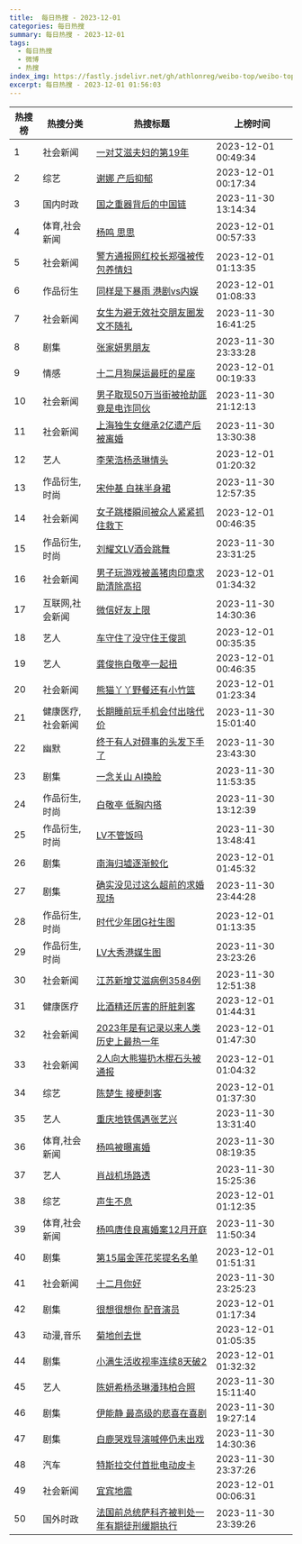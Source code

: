 ```yaml
---
title:  每日热搜 - 2023-12-01
categories: 每日热搜
summary: 每日热搜 - 2023-12-01
tags:
  - 每日热搜
  - 微博
  - 热搜
index_img: https://fastly.jsdelivr.net/gh/athlonreg/weibo-top/weibo-top.jpeg
excerpt: 每日热搜 - 2023-12-01 01:56:03
---
```


| 热搜榜 | 热搜分类 | 热搜标题 | 上榜时间 |
| --- | --- | --- | --- |
| 1 | 社会新闻 | [一对艾滋夫妇的第19年](https://s.weibo.com/weibo%3Fq%3D%2523%E4%B8%80%E5%AF%B9%E8%89%BE%E6%BB%8B%E5%A4%AB%E5%A6%87%E7%9A%84%E7%AC%AC19%E5%B9%B4%2523) | 2023-12-01 00:49:34 | 
| 2 | 综艺 | [谢娜 产后抑郁](https://s.weibo.com/weibo%3Fq%3D%2523%E8%B0%A2%E5%A8%9C%20%E4%BA%A7%E5%90%8E%E6%8A%91%E9%83%81%2523) | 2023-12-01 00:17:34 | 
| 3 | 国内时政 | [国之重器背后的中国链](https://s.weibo.com/weibo%3Fq%3D%2523%E5%9B%BD%E4%B9%8B%E9%87%8D%E5%99%A8%E8%83%8C%E5%90%8E%E7%9A%84%E4%B8%AD%E5%9B%BD%E9%93%BE%2523) | 2023-11-30 13:14:34 | 
| 4 | 体育,社会新闻 | [杨鸣 思思](https://s.weibo.com/weibo%3Fq%3D%2523%E6%9D%A8%E9%B8%A3%20%E6%80%9D%E6%80%9D%2523) | 2023-12-01 00:57:33 | 
| 5 | 社会新闻 | [警方通报网红校长郑强被传包养情妇](https://s.weibo.com/weibo%3Fq%3D%2523%E8%AD%A6%E6%96%B9%E9%80%9A%E6%8A%A5%E7%BD%91%E7%BA%A2%E6%A0%A1%E9%95%BF%E9%83%91%E5%BC%BA%E8%A2%AB%E4%BC%A0%E5%8C%85%E5%85%BB%E6%83%85%E5%A6%87%2523) | 2023-12-01 01:13:35 | 
| 6 | 作品衍生 | [同样是下暴雨 港剧vs内娱](https://s.weibo.com/weibo%3Fq%3D%2523%E5%90%8C%E6%A0%B7%E6%98%AF%E4%B8%8B%E6%9A%B4%E9%9B%A8%20%E6%B8%AF%E5%89%A7vs%E5%86%85%E5%A8%B1%2523) | 2023-12-01 01:08:33 | 
| 7 | 社会新闻 | [女生为避无效社交朋友圈发文不随礼](https://s.weibo.com/weibo%3Fq%3D%2523%E5%A5%B3%E7%94%9F%E4%B8%BA%E9%81%BF%E6%97%A0%E6%95%88%E7%A4%BE%E4%BA%A4%E6%9C%8B%E5%8F%8B%E5%9C%88%E5%8F%91%E6%96%87%E4%B8%8D%E9%9A%8F%E7%A4%BC%2523) | 2023-11-30 16:41:25 | 
| 8 | 剧集 | [张家妍男朋友](https://s.weibo.com/weibo%3Fq%3D%2523%E5%BC%A0%E5%AE%B6%E5%A6%8D%E7%94%B7%E6%9C%8B%E5%8F%8B%2523) | 2023-11-30 23:33:28 | 
| 9 | 情感 | [十二月狗屎运最旺的星座](https://s.weibo.com/weibo%3Fq%3D%2523%E5%8D%81%E4%BA%8C%E6%9C%88%E7%8B%97%E5%B1%8E%E8%BF%90%E6%9C%80%E6%97%BA%E7%9A%84%E6%98%9F%E5%BA%A7%2523) | 2023-12-01 00:19:33 | 
| 10 | 社会新闻 | [男子取现50万当街被抢劫匪竟是电诈同伙](https://s.weibo.com/weibo%3Fq%3D%2523%E7%94%B7%E5%AD%90%E5%8F%96%E7%8E%B050%E4%B8%87%E5%BD%93%E8%A1%97%E8%A2%AB%E6%8A%A2%E5%8A%AB%E5%8C%AA%E7%AB%9F%E6%98%AF%E7%94%B5%E8%AF%88%E5%90%8C%E4%BC%99%2523) | 2023-11-30 21:12:13 | 
| 11 | 社会新闻 | [上海独生女继承2亿遗产后被离婚](https://s.weibo.com/weibo%3Fq%3D%2523%E4%B8%8A%E6%B5%B7%E7%8B%AC%E7%94%9F%E5%A5%B3%E7%BB%A7%E6%89%BF2%E4%BA%BF%E9%81%97%E4%BA%A7%E5%90%8E%E8%A2%AB%E7%A6%BB%E5%A9%9A%2523) | 2023-11-30 13:30:38 | 
| 12 | 艺人 | [李荣浩杨丞琳情头](https://s.weibo.com/weibo%3Fq%3D%2523%E6%9D%8E%E8%8D%A3%E6%B5%A9%E6%9D%A8%E4%B8%9E%E7%90%B3%E6%83%85%E5%A4%B4%2523) | 2023-12-01 01:20:32 | 
| 13 | 作品衍生,时尚 | [宋仲基 白袜半身裙](https://s.weibo.com/weibo%3Fq%3D%2523%E5%AE%8B%E4%BB%B2%E5%9F%BA%20%E7%99%BD%E8%A2%9C%E5%8D%8A%E8%BA%AB%E8%A3%99%2523) | 2023-11-30 12:57:35 | 
| 14 | 社会新闻 | [女子跳楼瞬间被众人紧紧抓住救下](https://s.weibo.com/weibo%3Fq%3D%2523%E5%A5%B3%E5%AD%90%E8%B7%B3%E6%A5%BC%E7%9E%AC%E9%97%B4%E8%A2%AB%E4%BC%97%E4%BA%BA%E7%B4%A7%E7%B4%A7%E6%8A%93%E4%BD%8F%E6%95%91%E4%B8%8B%2523) | 2023-12-01 00:46:35 | 
| 15 | 作品衍生,时尚 | [刘耀文LV酒会跳舞](https://s.weibo.com/weibo%3Fq%3D%2523%E5%88%98%E8%80%80%E6%96%87LV%E9%85%92%E4%BC%9A%E8%B7%B3%E8%88%9E%2523) | 2023-11-30 23:31:25 | 
| 16 | 社会新闻 | [男子玩游戏被盖猪肉印章求助清除高招](https://s.weibo.com/weibo%3Fq%3D%2523%E7%94%B7%E5%AD%90%E7%8E%A9%E6%B8%B8%E6%88%8F%E8%A2%AB%E7%9B%96%E7%8C%AA%E8%82%89%E5%8D%B0%E7%AB%A0%E6%B1%82%E5%8A%A9%E6%B8%85%E9%99%A4%E9%AB%98%E6%8B%9B%2523) | 2023-12-01 01:34:32 | 
| 17 | 互联网,社会新闻 | [微信好友上限](https://s.weibo.com/weibo%3Fq%3D%2523%E5%BE%AE%E4%BF%A1%E5%A5%BD%E5%8F%8B%E4%B8%8A%E9%99%90%2523) | 2023-11-30 14:30:36 | 
| 18 | 艺人 | [车守住了没守住王俊凯](https://s.weibo.com/weibo%3Fq%3D%2523%E8%BD%A6%E5%AE%88%E4%BD%8F%E4%BA%86%E6%B2%A1%E5%AE%88%E4%BD%8F%E7%8E%8B%E4%BF%8A%E5%87%AF%2523) | 2023-12-01 00:35:35 | 
| 19 | 艺人 | [龚俊拖白敬亭一起扭](https://s.weibo.com/weibo%3Fq%3D%2523%E9%BE%9A%E4%BF%8A%E6%8B%96%E7%99%BD%E6%95%AC%E4%BA%AD%E4%B8%80%E8%B5%B7%E6%89%AD%2523) | 2023-12-01 00:46:35 | 
| 20 | 社会新闻 | [熊猫丫丫野餐还有小竹篮](https://s.weibo.com/weibo%3Fq%3D%2523%E7%86%8A%E7%8C%AB%E4%B8%AB%E4%B8%AB%E9%87%8E%E9%A4%90%E8%BF%98%E6%9C%89%E5%B0%8F%E7%AB%B9%E7%AF%AE%2523) | 2023-12-01 01:23:34 | 
| 21 | 健康医疗,社会新闻 | [长期睡前玩手机会付出啥代价](https://s.weibo.com/weibo%3Fq%3D%2523%E9%95%BF%E6%9C%9F%E7%9D%A1%E5%89%8D%E7%8E%A9%E6%89%8B%E6%9C%BA%E4%BC%9A%E4%BB%98%E5%87%BA%E5%95%A5%E4%BB%A3%E4%BB%B7%2523) | 2023-11-30 15:01:40 | 
| 22 | 幽默 | [终于有人对碍事的头发下手了](https://s.weibo.com/weibo%3Fq%3D%2523%E7%BB%88%E4%BA%8E%E6%9C%89%E4%BA%BA%E5%AF%B9%E7%A2%8D%E4%BA%8B%E7%9A%84%E5%A4%B4%E5%8F%91%E4%B8%8B%E6%89%8B%E4%BA%86%2523) | 2023-11-30 23:43:30 | 
| 23 | 剧集 | [一念关山 AI换脸](https://s.weibo.com/weibo%3Fq%3D%2523%E4%B8%80%E5%BF%B5%E5%85%B3%E5%B1%B1%20AI%E6%8D%A2%E8%84%B8%2523) | 2023-11-30 11:53:35 | 
| 24 | 作品衍生,时尚 | [白敬亭 低胸内搭](https://s.weibo.com/weibo%3Fq%3D%2523%E7%99%BD%E6%95%AC%E4%BA%AD%20%E4%BD%8E%E8%83%B8%E5%86%85%E6%90%AD%2523) | 2023-11-30 13:12:39 | 
| 25 | 作品衍生,时尚 | [LV不管饭吗](https://s.weibo.com/weibo%3Fq%3D%2523LV%E4%B8%8D%E7%AE%A1%E9%A5%AD%E5%90%97%2523) | 2023-11-30 13:48:41 | 
| 26 | 剧集 | [南海归墟逐渐鲛化](https://s.weibo.com/weibo%3Fq%3D%2523%E5%8D%97%E6%B5%B7%E5%BD%92%E5%A2%9F%E9%80%90%E6%B8%90%E9%B2%9B%E5%8C%96%2523) | 2023-12-01 01:45:32 | 
| 27 | 剧集 | [确实没见过这么超前的求婚现场](https://s.weibo.com/weibo%3Fq%3D%2523%E7%A1%AE%E5%AE%9E%E6%B2%A1%E8%A7%81%E8%BF%87%E8%BF%99%E4%B9%88%E8%B6%85%E5%89%8D%E7%9A%84%E6%B1%82%E5%A9%9A%E7%8E%B0%E5%9C%BA%2523) | 2023-11-30 23:44:28 | 
| 28 | 作品衍生,时尚 | [时代少年团G社生图](https://s.weibo.com/weibo%3Fq%3D%2523%E6%97%B6%E4%BB%A3%E5%B0%91%E5%B9%B4%E5%9B%A2G%E7%A4%BE%E7%94%9F%E5%9B%BE%2523) | 2023-12-01 01:13:35 | 
| 29 | 作品衍生,时尚 | [LV大秀港媒生图](https://s.weibo.com/weibo%3Fq%3D%2523LV%E5%A4%A7%E7%A7%80%E6%B8%AF%E5%AA%92%E7%94%9F%E5%9B%BE%2523) | 2023-11-30 23:23:26 | 
| 30 | 社会新闻 | [江苏新增艾滋病例3584例](https://s.weibo.com/weibo%3Fq%3D%2523%E6%B1%9F%E8%8B%8F%E6%96%B0%E5%A2%9E%E8%89%BE%E6%BB%8B%E7%97%85%E4%BE%8B3584%E4%BE%8B%2523) | 2023-11-30 12:51:38 | 
| 31 | 健康医疗 | [比酒精还厉害的肝脏刺客](https://s.weibo.com/weibo%3Fq%3D%2523%E6%AF%94%E9%85%92%E7%B2%BE%E8%BF%98%E5%8E%89%E5%AE%B3%E7%9A%84%E8%82%9D%E8%84%8F%E5%88%BA%E5%AE%A2%2523) | 2023-12-01 01:44:31 | 
| 32 | 社会新闻 | [2023年是有记录以来人类历史上最热一年](https://s.weibo.com/weibo%3Fq%3D%25232023%E5%B9%B4%E6%98%AF%E6%9C%89%E8%AE%B0%E5%BD%95%E4%BB%A5%E6%9D%A5%E4%BA%BA%E7%B1%BB%E5%8E%86%E5%8F%B2%E4%B8%8A%E6%9C%80%E7%83%AD%E4%B8%80%E5%B9%B4%2523) | 2023-12-01 01:47:30 | 
| 33 | 社会新闻 | [2人向大熊猫扔木棍石头被通报](https://s.weibo.com/weibo%3Fq%3D%25232%E4%BA%BA%E5%90%91%E5%A4%A7%E7%86%8A%E7%8C%AB%E6%89%94%E6%9C%A8%E6%A3%8D%E7%9F%B3%E5%A4%B4%E8%A2%AB%E9%80%9A%E6%8A%A5%2523) | 2023-12-01 01:04:32 | 
| 34 | 综艺 | [陈楚生 接梗刺客](https://s.weibo.com/weibo%3Fq%3D%2523%E9%99%88%E6%A5%9A%E7%94%9F%20%E6%8E%A5%E6%A2%97%E5%88%BA%E5%AE%A2%2523) | 2023-12-01 01:37:30 | 
| 35 | 艺人 | [重庆地铁偶遇张艺兴](https://s.weibo.com/weibo%3Fq%3D%2523%E9%87%8D%E5%BA%86%E5%9C%B0%E9%93%81%E5%81%B6%E9%81%87%E5%BC%A0%E8%89%BA%E5%85%B4%2523) | 2023-11-30 13:31:40 | 
| 36 | 体育,社会新闻 | [杨鸣被曝离婚](https://s.weibo.com/weibo%3Fq%3D%2523%E6%9D%A8%E9%B8%A3%E8%A2%AB%E6%9B%9D%E7%A6%BB%E5%A9%9A%2523) | 2023-11-30 08:19:35 | 
| 37 | 艺人 | [肖战机场路透](https://s.weibo.com/weibo%3Fq%3D%2523%E8%82%96%E6%88%98%E6%9C%BA%E5%9C%BA%E8%B7%AF%E9%80%8F%2523) | 2023-11-30 15:25:36 | 
| 38 | 综艺 | [声生不息](https://s.weibo.com/weibo%3Fq%3D%2523%E5%A3%B0%E7%94%9F%E4%B8%8D%E6%81%AF%2523) | 2023-12-01 01:12:35 | 
| 39 | 体育,社会新闻 | [杨鸣唐佳良离婚案12月开庭](https://s.weibo.com/weibo%3Fq%3D%2523%E6%9D%A8%E9%B8%A3%E5%94%90%E4%BD%B3%E8%89%AF%E7%A6%BB%E5%A9%9A%E6%A1%8812%E6%9C%88%E5%BC%80%E5%BA%AD%2523) | 2023-11-30 11:50:34 | 
| 40 | 剧集 | [第15届金莲花奖提名名单](https://s.weibo.com/weibo%3Fq%3D%2523%E7%AC%AC15%E5%B1%8A%E9%87%91%E8%8E%B2%E8%8A%B1%E5%A5%96%E6%8F%90%E5%90%8D%E5%90%8D%E5%8D%95%2523) | 2023-12-01 01:51:31 | 
| 41 | 社会新闻 | [十二月你好](https://s.weibo.com/weibo%3Fq%3D%2523%E5%8D%81%E4%BA%8C%E6%9C%88%E4%BD%A0%E5%A5%BD%2523) | 2023-11-30 23:25:23 | 
| 42 | 剧集 | [很想很想你 配音演员](https://s.weibo.com/weibo%3Fq%3D%2523%E5%BE%88%E6%83%B3%E5%BE%88%E6%83%B3%E4%BD%A0%20%E9%85%8D%E9%9F%B3%E6%BC%94%E5%91%98%2523) | 2023-12-01 01:17:34 | 
| 43 | 动漫,音乐 | [菊地创去世](https://s.weibo.com/weibo%3Fq%3D%2523%E8%8F%8A%E5%9C%B0%E5%88%9B%E5%8E%BB%E4%B8%96%2523) | 2023-12-01 01:05:35 | 
| 44 | 剧集 | [小满生活收视率连续8天破2](https://s.weibo.com/weibo%3Fq%3D%2523%E5%B0%8F%E6%BB%A1%E7%94%9F%E6%B4%BB%E6%94%B6%E8%A7%86%E7%8E%87%E8%BF%9E%E7%BB%AD8%E5%A4%A9%E7%A0%B42%2523) | 2023-12-01 01:32:32 | 
| 45 | 艺人 | [陈妍希杨丞琳潘玮柏合照](https://s.weibo.com/weibo%3Fq%3D%2523%E9%99%88%E5%A6%8D%E5%B8%8C%E6%9D%A8%E4%B8%9E%E7%90%B3%E6%BD%98%E7%8E%AE%E6%9F%8F%E5%90%88%E7%85%A7%2523) | 2023-11-30 15:11:40 | 
| 46 | 剧集 | [伊能静 最高级的悲喜在喜剧](https://s.weibo.com/weibo%3Fq%3D%2523%E4%BC%8A%E8%83%BD%E9%9D%99%20%E6%9C%80%E9%AB%98%E7%BA%A7%E7%9A%84%E6%82%B2%E5%96%9C%E5%9C%A8%E5%96%9C%E5%89%A7%2523) | 2023-11-30 19:27:14 | 
| 47 | 剧集 | [白鹿哭戏导演喊停仍未出戏](https://s.weibo.com/weibo%3Fq%3D%2523%E7%99%BD%E9%B9%BF%E5%93%AD%E6%88%8F%E5%AF%BC%E6%BC%94%E5%96%8A%E5%81%9C%E4%BB%8D%E6%9C%AA%E5%87%BA%E6%88%8F%2523) | 2023-11-30 14:30:36 | 
| 48 | 汽车 | [特斯拉交付首批电动皮卡](https://s.weibo.com/weibo%3Fq%3D%2523%E7%89%B9%E6%96%AF%E6%8B%89%E4%BA%A4%E4%BB%98%E9%A6%96%E6%89%B9%E7%94%B5%E5%8A%A8%E7%9A%AE%E5%8D%A1%2523) | 2023-11-30 23:37:26 | 
| 49 | 社会新闻 | [宜宾地震](https://s.weibo.com/weibo%3Fq%3D%2523%E5%AE%9C%E5%AE%BE%E5%9C%B0%E9%9C%87%2523) | 2023-12-01 00:06:31 | 
| 50 | 国外时政 | [法国前总统萨科齐被判处一年有期徒刑缓期执行](https://s.weibo.com/weibo%3Fq%3D%2523%E6%B3%95%E5%9B%BD%E5%89%8D%E6%80%BB%E7%BB%9F%E8%90%A8%E7%A7%91%E9%BD%90%E8%A2%AB%E5%88%A4%E5%A4%84%E4%B8%80%E5%B9%B4%E6%9C%89%E6%9C%9F%E5%BE%92%E5%88%91%E7%BC%93%E6%9C%9F%E6%89%A7%E8%A1%8C%2523) | 2023-11-30 23:39:26 | 

